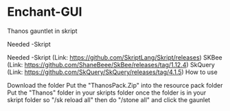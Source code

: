 # Enchant-GUI
Thanos gauntlet in skript

Needed
 -Skript
 

Needed
 -Skript (Link: https://github.com/SkriptLang/Skript/releases)
SKBee (Link: https://github.com/ShaneBeee/SkBee/releases/tag/1.12.4)
SkQuery (Link: https://github.com/SkQuery/SkQuery/releases/tag/4.1.5)
How to use

Download the folder
Put the "ThanosPack.Zip" into the resource pack folder
Put the "Thanos" folder in your skripts folder
once the folder is in your skript folder so "/sk reload all"
then do "/stone all" and click the gaunlet
